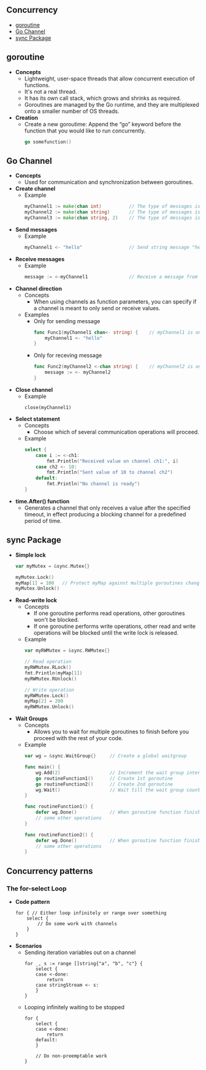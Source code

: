 ## Concurrency
- [goroutine](#goroutine)
- [Go Channel](#go-channel)
- [sync Package](#sync-package)

## goroutine
- **Concepts**
   - Lightweight, user-space threads that allow concurrent execution of functions.
   - It's not a real thread.
   - It has its own call stack, which grows and shrinks as required.
   - Goroutines are managed by the Go runtime, and they are multiplexed onto a smaller number of OS threads.
- **Creation**
   - Create a new goroutime: Append the “go” keyword before the function that you would like to run concurrently.
     ```go
     go somefunction()
     ```
  
## Go Channel
- **Concepts**
   - Used for communication and synchronization between goroutines.
- **Create channel**
   - Example
     ```go
     myChannel1 := make(chan int)          // The type of messages is int
     myChannel2 := make(chan string)       // The type of messages is string
     myChannel3 := make(chan string, 2)    // The type of messages is string, the channel can buffer up to 2 messages
     ```
- **Send messages**
   - Example
     ```go
     myChannel1 <- "hello"                 // Send string message "hello" to the channel
     ```
- **Receive messages**
   - Example
     ```go
     message := <-myChannel1               // Receive a message from the channel
     ```
- **Channel direction**
   - Concepts
      - When using channels as function parameters, you can specify if a channel is meant to only send or receive values.
   - Examples
      - Only for sending message
        ```go
        func Func1(myChannel1 chan<- string) {    // myChannel1 is only for sending message
            myChannel1 <- "hello"
        }
        ```
      - Only for receving message
        ```go
        func Func2(myChannel2 <-chan string) {    // myChannel2 is only for receiving message
            message := <- myChannel2
        }
        ```
- **Close channel**
   - Example
     ```
     close(myChannel1)
     ```
- **Select statement**
   - Concepts
      - Choose which of several communication operations will proceed.
   - Example
     ```go
     select {
         case i := <-ch1:
             fmt.Println("Received value on channel ch1:", i)
         case ch2 <- 10:
             fmt.Println("Sent value of 10 to channel ch2")
         default:
             fmt.Println("No channel is ready")
     }
     ```
- **time.After() function**
   - Generates a channel that only receives a value after the specified timeout, in effect producing a blocking channel for a predefined period of time.

## sync Package
- **Simple lock**
  ```go
  var myMutex = &sync.Mutex{}

  myMutex.Lock()
  myMap[1] = 100   // Protect myMap against multiple goroutines changing it at the same time.  
  myMutex.Unlock()
  ```
- **Read-write lock**
   - Concepts
      - If one goroutine performs read operations, other goroutines won't be blocked.
      - If one goroutine performs write operations, other read and write operations will be blocked until the write lock is released.
   - Example
     ```go
     var myRWMutex = &sync.RWMutex{}

     // Read operation
     myRWMutex.RLock()
     fmt.Println(myMap[1])
     myRWMutex.RUnlock()

     // Write operation
     myRWMutex.Lock()
     myMap[2] = 200
     myRWMutex.Unlock()
     ```
- **Wait Groups**
   - Concepts
      - Allows you to wait for multiple goroutines to finish before you proceed with the rest of your code.
   - Example
     ```go
     var wg = &sync.WaitGroup{}     // Create a global waitgroup
  
     func main() {
         wg.Add(2)                  // Increment the wait group internal counter by 2
         go routineFunction1()      // Create 1st goroutine
         go routineFunction2()      // Create 2nd goroutine
         wg.Wait()                  // Wait till the wait group counter is 0
     }
  
     func routineFunction1() {
         defer wg.Done()            // When goroutine function finishes execution, decrement the internal wait group counter by one.
         // some other operations
     }
  
     func routineFunction2() {
         defer wg.Done()            // When goroutine function finishes execution, decrement the internal wait group counter by one.
         // some other operations
     }
     ```

## Concurrency patterns
### The for-select Loop
- **Code pattern**
  ```
  for { // Either loop infinitely or range over something
      select {
          // Do some work with channels
      }
  }
  ```
- **Scenarios**
   - Sending iteration variables out on a channel
     ```
     for _, s := range []string{"a", "b", "c"} {
         select {
         case <-done:
             return
         case stringStream <- s:
         }
     }
     ```
   - Looping infinitely waiting to be stopped
     ```
     for {
         select {
         case <-done:
             return
         default:
         }

         // Do non-preemptable work
     }
     ```
